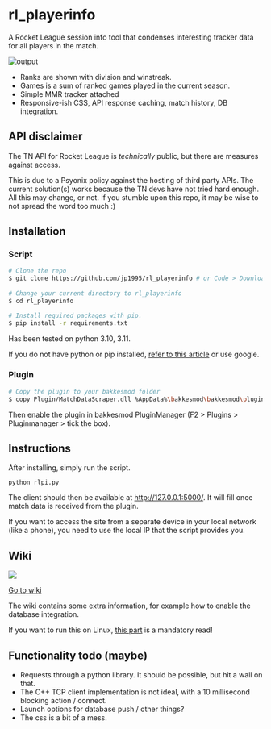 # rl_playerinfo

A Rocket League session info tool that condenses interesting tracker data for all players in the match.

![output](https://cdn.discordapp.com/attachments/533998516876607511/1299088378259832932/new4.png?ex=671bedd5&is=671a9c55&hm=5c35f5d3d33754e8c582a7674e711afd7c764659768174ca5e588e65e25ab335&)

* Ranks are shown with division and winstreak.
* Games is a sum of ranked games played in the current season.
* Simple MMR tracker attached
* Responsive-ish CSS, API response caching, match history, DB integration.

## API disclaimer

The TN API for Rocket League is *technically* public, but there are measures against access.

This is due to a Psyonix policy against the hosting of third party APIs.
The current solution(s) works because the TN devs have not tried hard enough.
All this may change, or not. If you stumble upon this repo, it may be wise to not spread the word too much :)


## Installation

### Script

```bash
# Clone the repo
$ git clone https://github.com/jp1995/rl_playerinfo # or Code > Download ZIP
    
# Change your current directory to rl_playerinfo
$ cd rl_playerinfo

# Install required packages with pip.
$ pip install -r requirements.txt
```

Has been tested on python 3.10, 3.11.

If you do not have python or pip installed, [refer to this article](https://www.dataquest.io/blog/install-pip-windows/) or use google.

### Plugin
```bash
# Copy the plugin to your bakkesmod folder
$ copy Plugin/MatchDataScraper.dll %AppData%\bakkesmod\bakkesmod\plugins
```

Then enable the plugin in bakkesmod PluginManager (F2 > Plugins > Pluginmanager > tick the box).

## Instructions
After installing, simply run the script.

`python rlpi.py`

The client should then be available at http://127.0.0.1:5000/. It will fill once match data is received from the plugin. 

If you want to access the site from a separate device in your local network (like a phone), you need to use the local IP that the script provides you.

## Wiki

![](https://cdn3.emoji.gg/emojis/2537-pepe-spell-book.gif)

[Go to wiki](https://github.com/jp1995/rl_playerinfo/wiki)

The wiki contains some extra information, for example how to enable the database integration.

If you want to run this on Linux, [this part](https://github.com/jp1995/rl_playerinfo/wiki/Linux-info) is a mandatory read!

## Functionality todo (maybe)

* Requests through a python library. It should be possible, but hit a wall on that.
* The C++ TCP client implementation is not ideal, with a 10 millisecond blocking action / connect.
* Launch options for database push / other things?
* The css is a bit of a mess.
